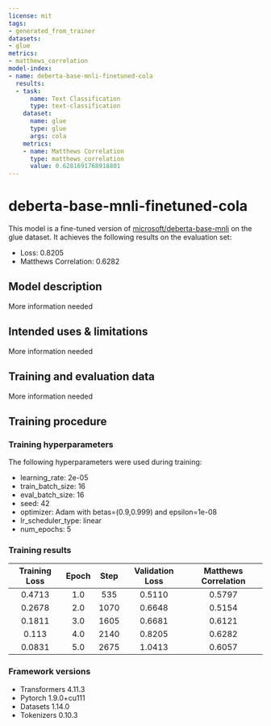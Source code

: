 ```yaml
---
license: mit
tags:
- generated_from_trainer
datasets:
- glue
metrics:
- matthews_correlation
model-index:
- name: deberta-base-mnli-finetuned-cola
  results:
  - task:
      name: Text Classification
      type: text-classification
    dataset:
      name: glue
      type: glue
      args: cola
    metrics:
    - name: Matthews Correlation
      type: matthews_correlation
      value: 0.6281691768918801
---
```


<!-- This model card has been generated automatically according to the information the Trainer had access to. You
should probably proofread and complete it, then remove this comment. -->

# deberta-base-mnli-finetuned-cola

This model is a fine-tuned version of [microsoft/deberta-base-mnli](https://huggingface.co/microsoft/deberta-base-mnli) on the glue dataset.
It achieves the following results on the evaluation set:
- Loss: 0.8205
- Matthews Correlation: 0.6282

## Model description

More information needed

## Intended uses & limitations

More information needed

## Training and evaluation data

More information needed

## Training procedure

### Training hyperparameters

The following hyperparameters were used during training:
- learning_rate: 2e-05
- train_batch_size: 16
- eval_batch_size: 16
- seed: 42
- optimizer: Adam with betas=(0.9,0.999) and epsilon=1e-08
- lr_scheduler_type: linear
- num_epochs: 5

### Training results

| Training Loss | Epoch | Step | Validation Loss | Matthews Correlation |
|:-------------:|:-----:|:----:|:---------------:|:--------------------:|
| 0.4713        | 1.0   | 535  | 0.5110          | 0.5797               |
| 0.2678        | 2.0   | 1070 | 0.6648          | 0.5154               |
| 0.1811        | 3.0   | 1605 | 0.6681          | 0.6121               |
| 0.113         | 4.0   | 2140 | 0.8205          | 0.6282               |
| 0.0831        | 5.0   | 2675 | 1.0413          | 0.6057               |


### Framework versions

- Transformers 4.11.3
- Pytorch 1.9.0+cu111
- Datasets 1.14.0
- Tokenizers 0.10.3
